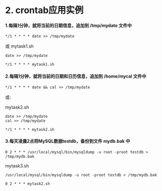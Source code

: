 # 2. crontab应用实例

#### 1.每隔1分钟，就将当前的日期信息，追加到 /tmp/mydate 文件中

```
*/1 * * * * date >> /tmp/mydate
```
或
mytask1.sh
```
date >> /tmp/mydate
```

```
*/1 * * * * mytask1.sh
```

#### 2.每隔1分钟，就将当前的日期和日历信息，追加到 /home/mycal 文件中
```
*/1 * * * * date && cal >> /tmp/mydate
```
或:

mytask2.sh
```
date >> /tmp/mydate
cal >> /tmp/mydate
```

```
*/1 * * * * mytask2.sh
```

#### 3.每天凌晨2点将MySQL数据testdb，备份到文件 mydb.bak 中
```
0 2 * * * /usr/local/mysql/bin/mysqldump -u root -proot testdb > /tmp/mydb.bak
```

mytask3.sh
```
/usr/local/mysql/bin/mysqldump -u root -proot testdb > /tmp/mydb.bak
```

```
0 2 * * * mytask2.sh
```